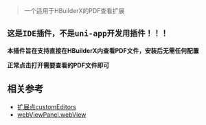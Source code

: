 > 一个适用于HBuilderX的PDF查看扩展


## `这是IDE插件，不是uni-app开发用插件！！！`

**本插件旨在支持直接在HBuilderX内查看PDF文件，安装后无需任何配置**

**正常点击打开需要查看的PDF文件即可**

## 相关参考

- [扩展点customEditors](https://hx.dcloud.net.cn/ExtensionDocs/ContributionPoints/README?id=customeditors)
- [webViewPanel.webView](https://hx.dcloud.net.cn/ExtensionTutorial/views?id=webview)